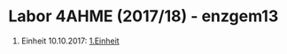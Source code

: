 # Labor 4AHME (2017/18) - enzgem13

1. Einheit 10.10.2017: [1.Einheit](https://github.com/HTLMechatronics/m14-la1-sx/blob/enzgem13/enzgem13/1_Einheit.md)

